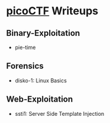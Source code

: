 # [picoCTF](https://play.picoctf.org) Writeups

## Binary-Exploitation

- pie-time

## Forensics

- disko-1: Linux Basics

## Web-Exploitation

- ssti1: Server Side Template Injection
